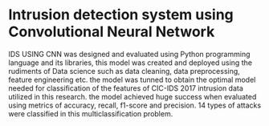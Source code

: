 # Intrusion detection system using Convolutional Neural Network 
IDS USING CNN was designed and evaluated using Python programming language and its libraries, this model was created and deployed using the rudiments of Data science such as data cleaning, data preprocessing, feature engineering etc. the model was tunned to obtain the optimal model needed for classification of the features of CIC-IDS 2017 intrusion data utilized in this research. the model achieved huge success when evaluated using metrics of accuracy, recall, f1-score and precision. 14 types of attacks were classified in this multiclassification problem. 
